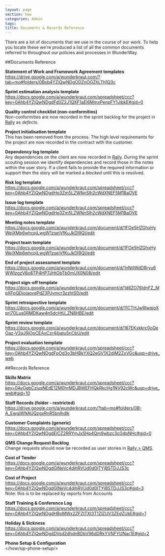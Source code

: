 ```yaml
---
layout: page
section: how
categories: Admin
tags:
title: Documents & Records Reference
---
```


There are a lot of documents that we use in the course of our work. To help you locate these we're produced a list of all the common documents referred to throughout our policies and processes in WunderWay.

##Documents Reference

**Statement of Work and Framework Agreement templates**<br/>
<https://drive.google.com/a/wunderkraut.com/?tab=mo#folders/0Bxb4YZjQwNDgODZnOGZhLTh1Q3c>

**Sprint estimation analysis template**<br/>
<https://docs.google.com/a/wunderkraut.com/spreadsheet/ccc?key=0Ahb4YZjQwNDgdFd0Z2J1QXF1aEl6MmxPenpFY1JibkE#gid=0>

**Quality control checklist (non-conformities)**<br/>
Non-conformities are now recorded in the sprint backlog for the project in <a href="https://rally1.rallydev.com">Rally</a> as *defects*.

**Project initialisation template**<br/>
This has been removed from the process. The high level requirements for the project are now recorded in the contract with the customer.

**Dependency log template**<br/>
Any dependencies on the client are now recorded in <a href="https://rally1.rallydev.com">Rally</a>. During the sprint scouting session we identify dependencies and record those in the notes within the user story. If a client fails to provide the required information or support then the story will be marked a *blocked* until this is resolved.

**Risk log template**<br/>
<https://docs.google.com/a/wunderkraut.com/spreadsheet/ccc?key=0Ahb4YZjQwNDgdHp3Zm5LZWNnSlh2cWdXNEF5M1BaOVE>

**Issue log template**<br/>
<https://docs.google.com/a/wunderkraut.com/spreadsheet/ccc?key=0Ahb4YZjQwNDgdHp3Zm5LZWNnSlh2cWdXNEF5M1BaOVE>

**Meeting notes template**<br/>
<https://docs.google.com/a/wunderkraut.com/document/d/1FOe5HZGhxHyWejXMp6whcpjLwgW1zseiVfKuJkDI9QI/edit>

**Project team template**<br/>
<https://docs.google.com/a/wunderkraut.com/document/d/1FOe5HZGhxHyWejXMp6whcpjLwgW1zseiVfKuJkDI9QI/edit>

**End of project assessment template**<br/>
<https://docs.google.com/a/wunderkraut.com/document/d/1nNtIWdDRryu6WWlzgzV6o8TP4HP7JHtObTb0mUX0N08/edit>

**Project sign-off template**<br/>
<https://docs.google.com/a/wunderkraut.com/document/d/1d6ZO76ldnFZ_MpXFpQDioiaovqPdZ3PJvmcr3zzhtS0/edit>

**Sprint retrospective template**<br/>
<https://docs.google.com/a/wunderkraut.com/document/d/11CTHJwRlwqjoXpri7OLus0RMDKaw4n5dcHtU_ZN8HBE/edit>

**Sprint review template**<br/>
<https://docs.google.com/a/wunderkraut.com/document/d/167EKxkkrc0oQeOaz-V2qJ9jOpCEAxCzr4ibatu5nCbU/edit>

**Project evaluation template**<br/>
<https://docs.google.com/a/wunderkraut.com/spreadsheet/ccc?key=0Ahb4YZjQwNDgdFpOd3o3bHBkYXQ2eGV1X2diM2ZxVGc&usp=drive_web>


##Records Reference

**Skills Matrix**<br/>
<https://docs.google.com/a/wunderkraut.com/spreadsheet/ccc?key=0AvOebCzjusNEdE12M0hrMDJBWEFHQkRkcHg1NV92cWc&usp=drive_web#gid=10>

**Staff Records (folder - restricted)**<br/>
<https://drive.google.com/a/wunderkraut.com/?tab=mo#folders/0B-A_EwgjWNAUQzgxRnR5bnlhdlk>

**Customer Complaints (generic)**<br/>
<https://docs.google.com/a/wunderkraut.com/spreadsheet/ccc?key=0Ahb4YZjQwNDgdElCZ2RRYmJxSHp4Qm9wbzc3cGdpNHc#gid=0>

**QMS Change Request Backlog**<br/>
Change requests should now be recorded as user stories in <a href="https://rally1.rallydev.com/#/18084711157d/backlog">Rally > QMS</a>.

**Cost of Tender**<br/>
<https://docs.google.com/a/wunderkraut.com/spreadsheet/ccc?key=0Ahb4YZjQwNDgdGlNeVc4djhRVUd0d0lTYjBSTDJJS3c>

**Cost of Project**<br/>
<https://docs.google.com/a/wunderkraut.com/spreadsheet/ccc?key=0Ahb4YZjQwNDgdGlNeVc4djhRVUd0d0lTYjBSTDJJS3c#gid=3>
<br/>Note: this is to be replaced by reports from Accounts

**Staff Training & Conference Log**<br/>
<https://docs.google.com/a/wunderkraut.com/spreadsheet/ccc?key=0Ahb4YZjQwNDgdHBoMWx2ZFZtTXI3T1ZlZUV3ZEdZUkE#gid=1>

**Holiday & Sickness**<br/>
<https://docs.google.com/a/wunderkraut.com/spreadsheet/ccc?key=0Ahb4YZjQwNDgdDVsd2dhdnBDbV96dDRkYVNFYUNac1E#gid=2>

**Phone Setup & Configuration**<br/>
</how/sip-phone-setup/>
